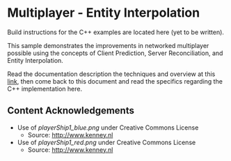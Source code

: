 # Multiplayer - Entity Interpolation

Build instructions for the C++ examples are located here (yet to be written).

This sample demonstrates the improvements in networked multiplayer possible using the concepts of Client Prediction, Server Reconciliation, and Entity Interpolation.

Read the documentation description the techniques and overview at this [link](https://github.com/ProfPorkins/GameTech/blob/master/doc/Multiplayer/Multiplayer-Step-3.md), then come back to this document and read the specifics regarding the C++ implementation here.

## Content Acknowledgements

* Use of *playerShip1_blue.png* under Creative Commons License
  * Source: http://www.kenney.nl
* Use of *playerShip1_red.png* under Creative Commons License
  * Source: http://www.kenney.nl
  